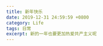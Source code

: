```yaml
---
title: 新年快乐 
date: 2019-12-31 24:59:59 +0800
category: Life
tags: 日常
excerpt: 新的一年也要更加热爱共产主义呢
---
```


